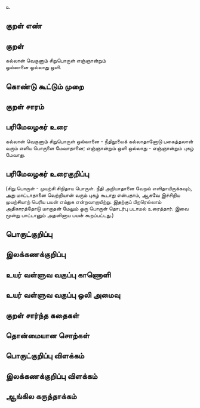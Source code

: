 உ

## குறள் எண் 


## குறள் 
கல்லான் வெகுளும் சிறுபொருள் எஞ்ஞான்றும்  
ஒல்லானை ஒல்லாது ஒளி.

## கொண்டு கூட்டும் முறை


## குறள் சாரம் 


## பரிமேலழகர் உரை
கல்லான் வெகுளும் சிறுபொருள் ஒல்லானை - நீதிநூலைக் கல்லாதானோடு பகைத்தலான் வரும் எளிய பொருளை மேவாதானை; எஞ்ஞான்றும் ஒளி ஒல்லாது - எஞ்ஞான்றும் புகழ் மேவாது.

## பரிமேலழகர் உரைகுறிப்பு   
 (சிறு பொருள் - முயற்சி சிறிதாய பொருள். நீதி அறியாதானை வேறல் எளிதாயிருக்கவும், அது மாட்டாதானை வெற்றியான் வரும் புகழ் கூடாது என்பதாம், ஆகவே இச்சிறிய முயற்சியாற் பெரிய பயன் எய்துக என்றவாறாயிற்று. இதற்குப் பிறரெல்லாம் அதிகாரத்தோடு மாறாதன் மேலும் ஒரு பொருள் தொடர்பு படாமல் உரைத்தார். இவை மூன்று பாட்டானும் அதனினாய பயன் கூறப்பட்டது.)

## பொருட்குறிப்பு 


## இலக்கணக்குறிப்பு  


## உயர் வள்ளுவ வகுப்பு காணொளி


## உயர் வள்ளுவ வகுப்பு ஒலி அமைவு 

 
## குறள் சார்ந்த கதைகள் 


## தொன்மையான சொற்கள்


## பொருட்குறிப்பு விளக்கம்


## இலக்கணக்குறிப்பு விளக்கம்


## ஆங்கில கருத்தாக்கம் 


